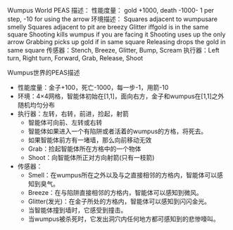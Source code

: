 Wumpus World PEAS 描述：
性能度量：
gold +1000, death -1000-
1 per step, -10 for using the arrow
环境描述：
Squares adjacent to wumpusare smelly
Squares adjacent to pit are breezy
Glitter iffgold is in the same square
Shooting kills wumpus if you are facing it
Shooting uses up the only arrow
Grabbing picks up gold if in same square
Releasing drops the gold in same square
传感器：Stench, Breeze, Glitter, Bump, Scream
执行器：Left turn, Right turn, Forward, Grab, Release, Shoot

Wumpus世界的PEAS描述
- 性能度量：金子+100，死亡-1000，每一步-1，用箭-10
- 环境：4×4网格，智能体初始在[1,1]，面向右方，金子和wumpus在[1,1]之外随机均匀分布
- 执行器：左转，右转，前进，捡起，射箭
    - 智能体可向前、左转或右转
    - 智能体如果进入一个有陷阱或者活着的wumpus的方格，将死去。
    - 如果智能体前方有一堵墙，那么向前移动无效
    - Grab：捡起智能体所在方格中的一个物体
    - Shoot：向智能体所正对方向射箭(只有一枝箭)
- 传感器：
    - Smell：在wumpus所在之外以及与之直接相邻的方格内，智能体可以感知到臭气。
    - Breeze：在与陷阱直接相邻的方格内，智能体可以感知到微风。
    - Glitter(发光)：在金子所处的方格内，智能体可以感知到闪闪金光。
    - 当智能体撞到墙时，它感受到撞击。
    - 当wumpus被杀死时，它发出洞穴内任何地方都可感知到的悲惨嚎叫。
